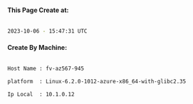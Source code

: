 
   
#### This Page Create at:

```bash

2023-10-06 - 15:47:31 UTC

```

#### Create By Machine:

```bash

Host Name : fv-az567-945

platform  : Linux-6.2.0-1012-azure-x86_64-with-glibc2.35

Ip Local  : 10.1.0.12

```


